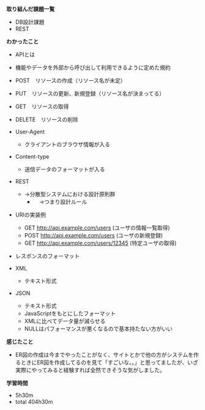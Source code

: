 **取り組んだ課題一覧**
* DB設計課題
* REST

**わかったこと**
* APIとは
* 機能やデータを外部から呼び出して利用できるように定めた規約

* POST　リソースの作成（リソース名が未定）
* PUT　リソースの更新、新規登録（リソース名が決まってる）
* GET　リソースの取得
* DELETE　リソースの削除

* User-Agent 
  * クライアントのブラウザ情報が入る

* Content-type
  * 送信データのフォーマットが入る

* REST
  * →分散型システムにおける設計原則群
    * 　→つまり設計ルール

* URIの実装例
  * GET http://api.example.com/users (ユーザの情報一覧取得)
  * POST http://api.example.com/users (ユーザの新規登録)
  * GET http://api.example.com/users/12345 (特定ユーザの取得)

* レスポンスのフォーマット
* XML
  * テキスト形式

* JSON
  * テキスト形式
  * JavaScriptをもとにしたフォーマット
  * XMLに比べてデータ量が減らせる
  * NULLはパフォーマンスが悪くなるので基本持たない方がいい

**感じたこと**
* ER図の作成は今までやったことがなく、サイトとかで他の方がシステムを作るときにER図を作成してるのを見て「すごいな。。」と思ってましたが、いざ実際にやってみると経験すれば全然できそうな気がしました。

**学習時間**
* 5h30m
 * total 404h30m
